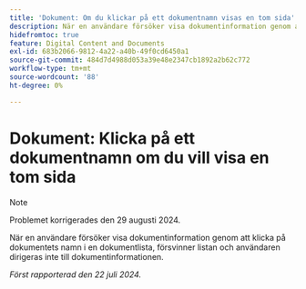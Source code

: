 ```yaml
---
title: 'Dokument: Om du klickar på ett dokumentnamn visas en tom sida'
description: När en användare försöker visa dokumentinformation genom att klicka på dokumentets namn i en dokumentlista, försvinner listan och användaren dirigeras inte till dokumentinformationen.
hidefromtoc: true
feature: Digital Content and Documents
exl-id: 683b2066-9812-4a22-a40b-49f0cd6450a1
source-git-commit: 484d7d4988d053a39e48e2347cb1892a2b62c772
workflow-type: tm+mt
source-wordcount: '88'
ht-degree: 0%

---
```


# Dokument: Klicka på ett dokumentnamn om du vill visa en tom sida

>[!NOTE]
>
>Problemet korrigerades den 29 augusti 2024.

När en användare försöker visa dokumentinformation genom att klicka på dokumentets namn i en dokumentlista, försvinner listan och användaren dirigeras inte till dokumentinformationen.

_Först rapporterad den 22 juli 2024._
